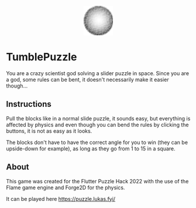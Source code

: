 <p align="center">
  <a href="https://puzzle.lukas.fyi/">
    <img alt="Tumble Puzzle" width="80px" src="./assets/images/ball_gray.png">
  </a>
</p>


# TumblePuzzle

You are a crazy scientist god solving a slider puzzle in space. 
Since you are a god, some rules can be bent, it doesn't necessarily make it
easier though...


## Instructions

Pull the blocks like in a normal slide puzzle, it sounds easy, but everything
is affected by physics and even though you can bend the rules by clicking the
buttons, it is not as easy as it looks.

The blocks don't have to have the correct angle for you to win (they can be
upside-down for example), as long as they go from 1 to 15 in a square.


## About

This game was created for the Flutter Puzzle Hack 2022 with the use of the
Flame game engine and Forge2D for the physics.

It can be played here https://puzzle.lukas.fyi/
